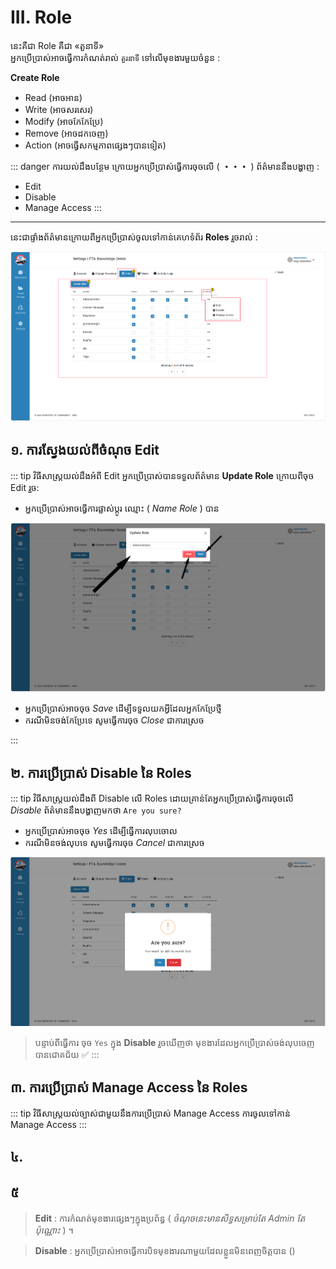 # III. Role

នេះគឺជា Role គឺជា «តួនាទី» <br>
អ្នកប្រើប្រាស់អាចធ្វើការកំណត់រាល់ `តួរនាទី` ទៅលើមុខងារមួយចំនួន :

**Create Role**

- Read (អាចអាន)
- Write (អាចសរសេរ)
- Modify (អាចកែកែប្រែ)
- Remove (អាចដកចេញ)
- Action (អាចធ្វើសកម្មភាពផ្សេងៗបានទៀត)

::: danger ការយល់ដឹងបន្ថែម
ក្រោយអ្នកប្រើប្រាស់ធ្វើការចុចលើ ( **・・・** )
ព័ត៌មាននឹងបង្ហាញ  :
- Edit
- Disable
- Manage Access
:::
<hr>

នេះជាផ្ទាំងព័ត៌មានក្រោយពីអ្នកប្រើប្រាស់ចូលទៅកាន់គេហទំព័រ **Roles** រួចរាល់ :

![Pic ](./pictures/Roles/InformationInRoles.png)

## ១. ការស្វែងយល់ពីចំណុច Edit
::: tip វិធីសាស្ត្រយល់ដឹងអំពី Edit
អ្នកប្រើប្រាស់បានទទួលព័ត៌មាន **Update Role** ក្រោយពីចុច Edit រួច:
- អ្នកប្រើប្រាស់អាចធ្វើការផ្លាស់ប្តូរ ឈ្មោះ ( *Name Role* ) បាន

![Pic ](./pictures/Roles/Edite.png)

- អ្នកប្រើប្រាស់អាចចុច *Save* ដើម្បីទទួលយកអ្វីដែលអ្នកកែប្រែថ្មី
- ករណីមិនចង់កែប្រែទេ សូមធ្វើការចុច *Close* ជាការស្រេច

:::

## ២. ការប្រើប្រាស់​ Disable នៃ Roles
::: tip វិធីសាស្ត្រយល់ដឹងពី Disable លើ Roles
ដោយគ្រាន់តែអ្នកប្រើប្រាស់ធ្វើការចុចលើ *Disable* ព័ត៌មាននឹងបង្ហាញមកថា 
`Are you sure?` 
- អ្នកប្រើប្រាស់អាចចុច *Yes* ដើម្បីធ្វើការលុបចោល
- ករណីមិនចង់លុបទេ សូមធ្វើការចុច *Cancel* ជាការស្រេច

![Pic ](./pictures/Roles/Disable.png)

>បន្ទាប់ពីធ្វើការ ចុច `Yes` ក្នុង **Disable** រួចឃើញថា មុខងារដែលអ្នកប្រើប្រាស់ចង់លុបចេញ បានជោគជ័យ ✅
:::

## ៣. ការប្រើប្រាស់ Manage Access នៃ Roles
::: tip វិធីសាស្ត្រយល់ច្បាស់ជាមួយនឹងការប្រើប្រាស់ Manage Access
ការចូលទៅកាន់ Manage Access 
:::

## ៤. 
## ៥ 

>**Edit** : ការកំណត់មុខងារផ្សេងៗក្នុងប្រព័ន្ធ ( *ចំណុចនេះមានសិទ្ធសម្រាប់តែ Admin តែប៉ុណ្ណោះ* ) ។

>**Disable** : អ្នកប្រើប្រាស់អាចធ្វើការបិទមុខងារណាមួយដែលខ្លួនមិនពេញចិត្តបាន ()